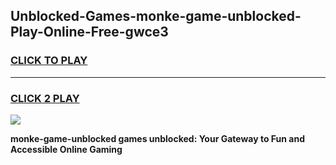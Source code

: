 
## Unblocked-Games-monke-game-unblocked-Play-Online-Free-gwce3
<h3>
<a href="https://premium76.site?title=monke-game-unblocked&ref=26A">CLICK TO PLAY</a></h3>
<hr>

<h3>
<a href="https://premium76.site?title=monke-game-unblocked&ref=26A">CLICK 2 PLAY</a>
  
</h3>

<a href="https://premium76.site?title=monke-game-unblocked&ref=26A"><img src="https://clearcache.store/games.png"></a>


**monke-game-unblocked games unblocked: Your Gateway to Fun and Accessible Online Gaming**
